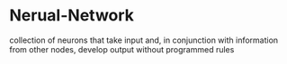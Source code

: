 # Nerual-Network
collection of neurons that take input and, in conjunction with information from other nodes, develop output without programmed rules
